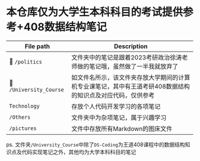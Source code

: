 # 本仓库仅为大学生本科科目的考试提供参考+408数据结构笔记

| File path              | Description                                                                                                 |
| ---------------------- | ----------------------------------------------------------------------------------------------------------- |
| 🌟 `/politics`          | 文件夹中的笔记是跟着2023考研政治徐涛老师做的笔记哦，虽然做了一半我就放弃了                                  |
| 🌟 `/University_Course` | 如文件名所示，该文件夹存放大学期间的计算机专业课笔记，其中有王道考研408数据结构的知识点及对应代码，仅供参考 |
| `Technology`           | 存放个人代码开发学习的各项笔记                                                                              |
| `/Others`              | 文件夹中为杂项笔记，属于兴趣学习                                                                            |
| `/pictures`            | 文件中存放所有Markdown的图床文件                                                                            |

ps. 文件夹`/University_Course`中除了`DS-Coding`为王道408课程中的数据结构知识点及代码实现笔记之外，其他均为大学本科科目的笔记